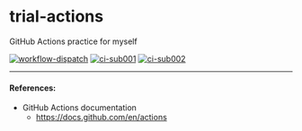 # trial-actions
GitHub Actions practice for myself

[![workflow-dispatch](https://github.com/takenobu-hs/trial-actions/actions/workflows/workflow_dispatch.yml/badge.svg)](https://github.com/takenobu-hs/trial-actions/actions/workflows/workflow_dispatch.yml)
[![ci-sub001](https://github.com/takenobu-hs/trial-actions/actions/workflows/ci-sub001.yml/badge.svg)](https://github.com/takenobu-hs/trial-actions/actions/workflows/ci-sub001.yml)
[![ci-sub002](https://github.com/takenobu-hs/trial-actions/actions/workflows/ci-sub002.yml/badge.svg)](https://github.com/takenobu-hs/trial-actions/actions/workflows/ci-sub002.yml)


---
#### References:
  * GitHub Actions documentation
    * https://docs.github.com/en/actions
